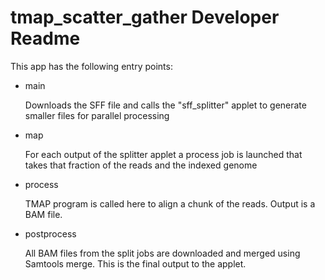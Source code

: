 # tmap_scatter_gather Developer Readme

This app has the following entry points:

* main

  Downloads the SFF file and calls the "sff_splitter" applet to generate smaller files for parallel processing

* map

  For each output of the splitter applet a process job is launched that takes that fraction of the reads and the indexed genome

* process

  TMAP program is called here to align a chunk of the reads.  Output is a BAM file.

* postprocess

  All BAM files from the split jobs are downloaded and merged using Samtools merge.  This is the final output to the applet.

